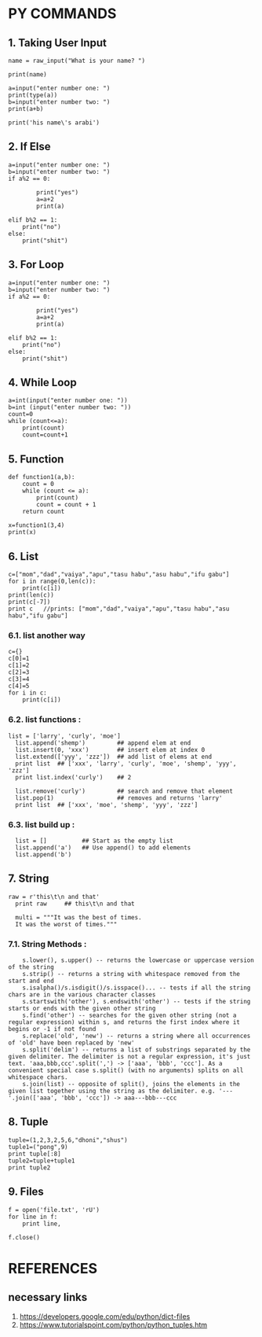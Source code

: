 # PY COMMANDS
## 1. Taking User Input 
```
name = raw_input("What is your name? ")

print(name)

a=input("enter number one: ")
print(type(a))
b=input("enter number two: ")
print(a+b)

print('his name\'s arabi')
```
## 2. If Else 
```
a=input("enter number one: ")
b=input("enter number two: ")
if a%2 == 0:
    
        print("yes")
        a=a+2
        print(a)

elif b%2 == 1:
    print("no")
else:
    print("shit")
```
## 3. For Loop 
```
a=input("enter number one: ")
b=input("enter number two: ")
if a%2 == 0:
    
        print("yes")
        a=a+2
        print(a)

elif b%2 == 1:
    print("no")
else:
    print("shit")

```
## 4. While Loop 
```
a=int(input("enter number one: "))
b=int (input("enter number two: "))
count=0
while (count<=a):
    print(count)
    count=count+1
```
## 5. Function
```
def function1(a,b):
    count = 0
    while (count <= a):
        print(count)
        count = count + 1
    return count

x=function1(3,4)
print(x)
```
## 6. List 
```
c=["mom","dad","vaiya","apu","tasu habu","asu habu","ifu gabu"]
for i in range(0,len(c)):
    print(c[i])
print(len(c))
print(c[-7])
print c   //prints: ["mom","dad","vaiya","apu","tasu habu","asu habu","ifu gabu"]
```
### 6.1. list another way
```
c={}
c[0]=1
c[1]=2
c[2]=3
c[3]=4
c[4]=5
for i in c:
    print(c[i])

```

### 6.2. list functions :
```
list = ['larry', 'curly', 'moe']
  list.append('shemp')         ## append elem at end
  list.insert(0, 'xxx')        ## insert elem at index 0
  list.extend(['yyy', 'zzz'])  ## add list of elems at end
  print list  ## ['xxx', 'larry', 'curly', 'moe', 'shemp', 'yyy', 'zzz']
  print list.index('curly')    ## 2

  list.remove('curly')         ## search and remove that element
  list.pop(1)                  ## removes and returns 'larry'
  print list  ## ['xxx', 'moe', 'shemp', 'yyy', 'zzz']
```
### 6.3. list build up :
```
  list = []          ## Start as the empty list 
  list.append('a')   ## Use append() to add elements
  list.append('b')
```

## 7. String 
```
raw = r'this\t\n and that'
  print raw     ## this\t\n and that
    
  multi = """It was the best of times.
  It was the worst of times."""
```

### 7.1. String Methods :
```
    s.lower(), s.upper() -- returns the lowercase or uppercase version of the string
    s.strip() -- returns a string with whitespace removed from the start and end
    s.isalpha()/s.isdigit()/s.isspace()... -- tests if all the string chars are in the various character classes
    s.startswith('other'), s.endswith('other') -- tests if the string starts or ends with the given other string
    s.find('other') -- searches for the given other string (not a regular expression) within s, and returns the first index where it begins or -1 if not found
    s.replace('old', 'new') -- returns a string where all occurrences of 'old' have been replaced by 'new'
    s.split('delim') -- returns a list of substrings separated by the given delimiter. The delimiter is not a regular expression, it's just text. 'aaa,bbb,ccc'.split(',') -> ['aaa', 'bbb', 'ccc']. As a convenient special case s.split() (with no arguments) splits on all whitespace chars.
    s.join(list) -- opposite of split(), joins the elements in the given list together using the string as the delimiter. e.g. '---'.join(['aaa', 'bbb', 'ccc']) -> aaa---bbb---ccc
```

## 8. Tuple 
```
tuple=(1,2,3,2,5,6,"dhoni","shus")
tuple1=("pong",9)
print tuple[:8]
tuple2=tuple+tuple1
print tuple2
```


## 9. Files

```
f = open('file.txt', 'rU')
for line in f:
    print line,

f.close()

```


# REFERENCES
## necessary links
1. https://developers.google.com/edu/python/dict-files
2. https://www.tutorialspoint.com/python/python_tuples.htm
















































